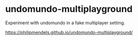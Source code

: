 # undomundo-multiplayground

Experiment with undomundo in a fake multiplayer setting.

https://philipmendels.github.io/undomundo-multiplayground/
